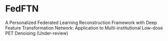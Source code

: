 # FedFTN
A Personalized Federated Learning Reconstruction Framework with Deep Feature Transformation Network: Application to Multi-institutional Low-dose PET Denoising (Under-review)
